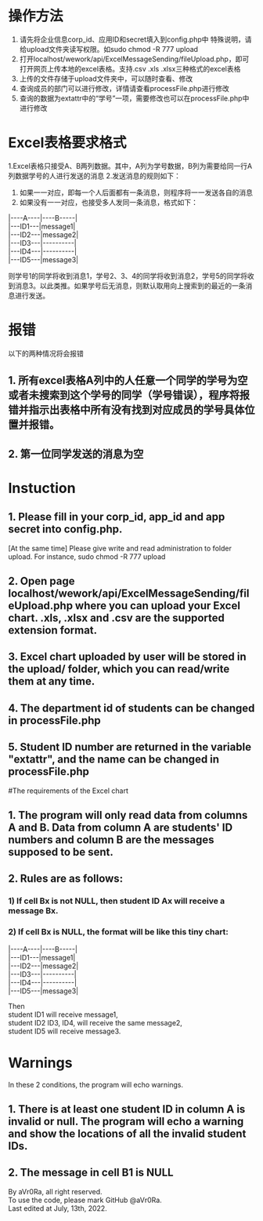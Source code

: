 # 操作方法

1. 请先将企业信息corp_id、应用ID和secret填入到config.php中
特殊说明，请给upload文件夹读写权限。如sudo chmod -R 777 upload
2. 打开localhost/wework/api/ExcelMessageSending/fileUpload.php，即可打开网页上传本地的excel表格。支持.csv .xls .xlsx三种格式的excel表格
3. 上传的文件存储于upload文件夹中，可以随时查看、修改
4. 查询成员的部门可以进行修改，详情请查看processFile.php进行修改
5. 查询的数据为extattr中的“学号”一项，需要修改也可以在processFile.php中进行修改

# Excel表格要求格式
1.Excel表格只接受A、B两列数据。其中，A列为学号数据，B列为需要给同一行A列数据学号的人进行发送的消息
2.发送消息的规则如下：
  1) 如果一一对应，即每一个人后面都有一条消息，则程序将一一发送各自的消息
  2) 如果没有一一对应，也接受多人发同一条消息，格式如下：

|----A----|----B-----| <br />
|---ID1---|message1| <br />
|---ID2---|message2| <br />
|---ID3---|----------| <br />
|---ID4---|----------| <br />
|---ID5---|message3| <br />


则学号1的同学将收到消息1，学号2、3、4的同学将收到消息2，学号5的同学将收到消息3。以此类推。如果学号后无消息，则默认取用向上搜索到的最近的一条消息进行发送。

# 报错
以下的两种情况将会报错
## 1. 所有excel表格A列中的人任意一个同学的学号为空或者未搜索到这个学号的同学（学号错误），程序将报错并指示出表格中所有没有找到对应成员的学号具体位置并报错。
## 2. 第一位同学发送的消息为空

# Instuction

## 1. Please fill in your corp_id, app_id and app secret into config.php. 
[At the same time] Please give write and read administration to folder upload. For instance, sudo chmod -R 777 upload
## 2. Open page localhost/wework/api/ExcelMessageSending/fileUpload.php where you can upload your Excel chart. .xls, .xlsx and .csv are the supported extension format.
## 3. Excel chart uploaded by user will be stored in the upload/ folder, which you can read/write them at any time.
## 4. The department id of students can be changed in processFile.php
## 5. Student ID number are returned in the variable "extattr", and the name can be changed in processFile.php

#The requirements of the Excel chart
## 1. The program will only read data from columns A and B. Data from column A are students' ID numbers and column B are the messages supposed to be sent.
## 2. Rules are as follows:
### 1) If cell Bx is not NULL, then student ID Ax will receive a message Bx.
### 2) If cell Bx is NULL, the format will be like this tiny chart:

|----A----|----B-----| <br />
|---ID1---|message1| <br />
|---ID2---|message2| <br />
|---ID3---|----------| <br />
|---ID4---|----------| <br />
|---ID5---|message3| <br />

Then <br />
student ID1 will receive message1,  <br />
student ID2 ID3, ID4, will receive the same message2, <br />
student ID5 will receive message3. <br />

# Warnings
In these 2 conditions, the program will echo warnings.
## 1. There is at least one student ID in column A is invalid or null. The program will echo a warning and show the locations of all the invalid student IDs.
## 2. The message in cell B1 is NULL


By aVr0Ra, all right reserved. <br />
To use the code, please mark GitHub @aVr0Ra. <br />
Last edited at July, 13th, 2022.


